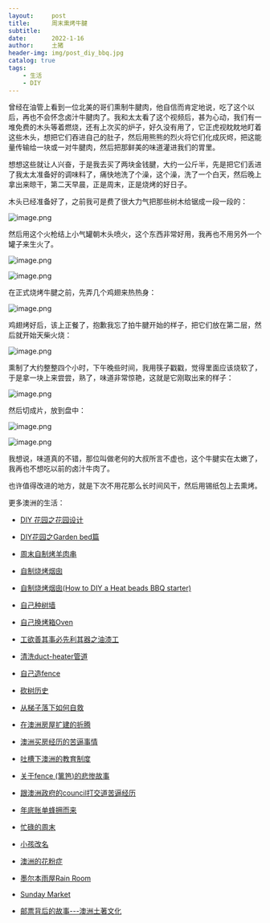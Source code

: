 ```yaml
---
layout:     post
title:      周末熏烤牛腱
subtitle:   
date:       2022-1-16
author:     土猪
header-img: img/post_diy_bbq.jpg
catalog: true
tags:
    - 生活
    - DIY
---
```


曾经在油管上看到一位北美的哥们熏制牛腱肉，他自信而肯定地说，吃了这个以后，再也不会怀念卤汁牛腱肉了。我和太太看了这个视频后，甚为心动，我们有一堆免费的木头等着燃烧，还有上次买的炉子，好久没有用了，它正虎视眈眈地盯着这些木头，想把它们吞进自己的肚子，然后用熊熊的烈火将它们化成灰烬，把这能量传输给一块或一对牛腱肉，然后把那鲜美的味道灌进我们的胃里。 





想想这些就让人兴奋，于是我去买了两块金钱腱，大约一公斤半，先是把它们丢进了我太太准备好的调味料了，痛快地洗了个澡，这个澡，洗了一个白天，然后晚上拿出来晾干，第二天早晨，正是周末，正是烧烤的好日子。





木头已经准备好了，之前我可是费了很大力气把那些树木给锯成一段一段的：



![image.png](https://images.hive.blog/DQmZBogS739o2QB1NDH2P7A7Q3yyuC8jeTJPM99oFijbtbX/image.png)



然后用这个火枪结上小气罐朝木头喷火，这个东西非常好用，我再也不用另外一个罐子来生火了。

![image.png](https://images.hive.blog/DQmZLksuMcKwb4xQov7sJy7tv37FJRJSujL6zo4VphTTc4d/image.png)



![image.png](https://images.hive.blog/DQme7qRogsdbnaYmqMXm9WmSrmV3rnYciry26Rh21SJNHuS/image.png)





在正式烧烤牛腱之前，先弄几个鸡翅来热热身：

![image.png](https://images.hive.blog/DQmf8kARECpuV4Rw44okoAyD5vnxTuRvUZyKEK8dcTGpJRH/image.png)



鸡翅烤好后，该上正餐了，抱歉我忘了拍牛腱开始的样子，把它们放在第二层，然后就开始天柴火烧：

![image.png](https://images.hive.blog/DQmSnFkYe6hTYQd3zYYsw2fm6urtXyVxxeCaQbXaGbrty9M/image.png)



熏制了大约整整四个小时，下午晚些时间，我用筷子戳戳，觉得里面应该烧软了，于是拿一块上来尝尝，熟了，味道非常惊艳，这就是它刚取出来的样子：



![image.png](https://images.hive.blog/DQmX3MLLi4f4E2N4DGDG8bVRNrDhN2qjaSnaGLus35Lvynw/image.png)



然后切成片，放到盘中：



![image.png](https://images.hive.blog/DQmX42eiVqPKYaqhvJgjYBpVynFBQUovoEwEbVidCg9TaZG/image.png)





![image.png](https://images.hive.blog/DQmNdB2DYqXPbN3Lf84XBmubcdHYox8fM5x5HNoeghx3kLn/image.png)



我想说，味道真的不错，那位叫做老何的大叔所言不虚也，这个牛腱实在太嫩了，我再也不想吃以前的卤汁牛肉了。



也许值得改进的地方，就是下次不用花那么长时间风干，然后用锡纸包上去熏烤。






更多澳洲的生活：

- [DIY 花园之花园设计](http://livinginau.life/2020/03/30/diy-garden-design/)

- [DIY花园之Garden bed篇](http://livinginau.life/2020/04/17/diy-garden-bed/)

- [周末自制烤羊肉串](http://livinginau.life/2014/03/03/%E5%91%A8%E6%9C%AB%E8%87%AA%E5%88%B6%E7%83%A4%E7%BE%8A%E8%82%89%E4%B8%B2/)

- [自制烧烤烟囱](http://livinginau.life/2014/02/20/%E8%87%AA%E5%88%B6%E7%83%A7%E7%83%A4%E7%83%9F%E5%9B%B1/)

- [自制烧烤烟囱(How to DIY a Heat beads BBQ starter)](https://steemit.com/life/@chenlocus/how-to-diy-a-heat-beads-bbq-starter)

- [自己种树墙](http://livinginau.life/2020/03/10/%E8%87%AA%E5%B7%B1%E7%A7%8D%E6%A0%91%E5%A2%99/)

- [自己换烤箱Oven](http://livinginau.life/2020/02/12/%E8%87%AA%E5%B7%B1%E6%8D%A2oven/)

- [工欲善其事必先利其器之油漆工](http://livinginau.life/2020/04/13/%E5%B7%A5%E6%AC%B2%E5%96%84%E5%85%B6%E4%BA%8B%E5%BF%85%E5%85%88%E5%88%A9%E5%85%B6%E5%99%A8%E4%B9%8B%E6%B2%B9%E6%BC%86%E5%B7%A5/)

- [清洗duct-heater管道](http://livinginau.life/2020/04/08/%E8%87%AA%E5%B7%B1%E5%8A%A8%E6%89%8B%E6%B8%85%E6%B4%97duct-heater%E7%AE%A1%E9%81%93/)

- [自己造fence](http://livinginau.life/2020/01/06/%E7%BB%88%E4%BA%8E%E9%80%A0%E5%A5%BD%E4%BA%86fence/)

- [砍树历史](http://livinginau.life/2019/12/29/%E7%A0%8D%E6%A0%91%E5%8E%86%E5%8F%B2/)

- [从梯子落下如何自救](http://livinginau.life/2020/03/21/%E4%BB%8E%E6%A2%AF%E5%AD%90%E8%90%BD%E4%B8%8B%E5%A6%82%E4%BD%95%E8%87%AA%E6%95%91/)

- [在澳洲房屋扩建的折腾](http://livinginau.life/2020/03/26/%E5%9C%A8%E6%BE%B3%E6%B4%B2%E6%88%BF%E5%B1%8B%E6%89%A9%E5%BB%BA%E7%9A%84%E6%8A%98%E8%85%BE/)

- 
  [澳洲买房经历的苦逼事情](http://livinginau.life/2019/12/18/%E6%BE%B3%E6%B4%B2%E4%B9%B0%E6%88%BF%E7%BB%8F%E5%8E%86%E7%9A%84%E8%8B%A6%E9%80%BC%E4%BA%8B%E6%83%85/)

- 
  [吐槽下澳洲的教育制度](http://livinginau.life/2019/12/13/%E5%90%90%E6%A7%BD%E6%BE%B3%E6%B4%B2%E6%95%99%E8%82%B2%E5%88%B6%E5%BA%A6/)

- [关于fence (篱笆)的悲惨故事](http://livinginau.life/2019/12/01/%E5%85%B3%E4%BA%8Efence%E7%9A%84%E6%82%B2%E6%83%A8%E6%95%85%E4%BA%8B/)

- [跟澳洲政府的council打交道苦逼经历](http://livinginau.life/2019/11/29/%E8%B7%9F%E6%BE%B3%E6%B4%B2%E6%94%BF%E5%BA%9C%E7%9A%84council%E6%89%93%E4%BA%A4%E9%81%93%E8%8B%A6%E9%80%BC%E7%BB%8F%E5%8E%86/)

- [年底账单蜂拥而来](http://livinginau.life/2019/11/29/%E8%B4%A6%E5%8D%95%E8%9C%82%E6%8B%A5%E8%80%8C%E6%9D%A5/)

- [忙碌的周末](http://livinginau.life/2019/11/12/%E5%BF%99%E7%A2%8C%E7%9A%84%E5%91%A8%E6%9C%AB/)

- [小孩改名](http://livinginau.life/2019/11/10/%E5%B0%8F%E5%AD%A9%E6%94%B9%E5%90%8D/)

- [澳洲的花粉症](http://livinginau.life/2018/08/10/%E6%BE%B3%E6%B4%B2%E7%9A%84%E8%8A%B1%E7%B2%89%E7%97%87/)

- [墨尔本雨屋Rain Room](http://livinginau.life/2020/01/13/rain-room/)

- [Sunday Market](http://livinginau.life/2020/01/12/Sunday-Market/)

- [邮票背后的故事---澳洲土著文化](http://livinginau.life/2018/07/10/%E9%82%AE%E7%A5%A8%E8%83%8C%E5%90%8E%E7%9A%84%E6%95%85%E4%BA%8B/)